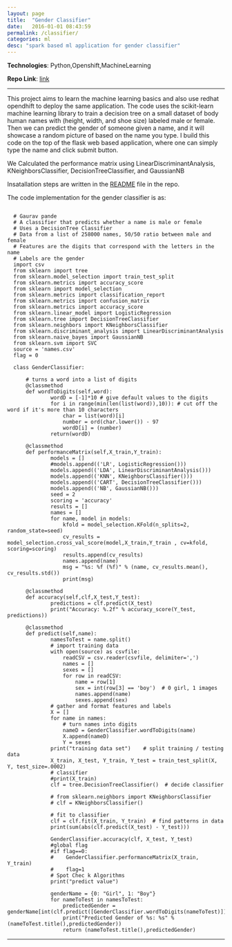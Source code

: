 ```yaml
---
layout: page
title:  "Gender Classifier"
date:   2016-01-01 08:43:59
permalink: /classifier/
categories: ml
desc: "spark based ml application for gender classifier"
---
```


**Technologies**: Python,Openshift,MachineLearning

**Repo Link**: [link](https://github.com/Gaurav-Pande/openshift-python.git)

---


This project aims to learn the machine learning  basics and also use redhat opendhift to deploy the same application. 
The code uses the scikit-learn machine learning library to train a decision tree on a small dataset of body human names with (height, width, and shoe size) labeled male or female. Then we can predict the gender of someone given a name, and it will showcase a random picture of based on the name you type. I build this code on the top of the flask web based application, where one can simply type the name and click submit button.

We Calculated the performance matrix using LinearDiscriminantAnalysis, KNeighborsClassifier, DecisionTreeClassifier, and GaussianNB 

Insatallation steps are written in the [README](https://github.com/Gaurav-Pande/openshift-python/blob/master/README.md) file in the repo.

The code implementation for the gender classifier is as:

```

  # Gaurav pande
  # A classifier that predicts whether a name is male or female
  # Uses a DecisionTree Classifier
  # Data from a list of 258000 names, 50/50 ratio between male and female
  # Features are the digits that correspond with the letters in the name
  # Labels are the gender
  import csv
  from sklearn import tree
  from sklearn.model_selection import train_test_split
  from sklearn.metrics import accuracy_score
  from sklearn import model_selection
  from sklearn.metrics import classification_report
  from sklearn.metrics import confusion_matrix
  from sklearn.metrics import accuracy_score
  from sklearn.linear_model import LogisticRegression
  from sklearn.tree import DecisionTreeClassifier
  from sklearn.neighbors import KNeighborsClassifier
  from sklearn.discriminant_analysis import LinearDiscriminantAnalysis
  from sklearn.naive_bayes import GaussianNB
  from sklearn.svm import SVC
  source = 'names.csv'
  flag = 0

  class GenderClassifier:

      # turns a word into a list of digits
      @classmethod
      def wordToDigits(self,word):
              wordD = [-1]*10 # give default values to the digits
              for i in range(min(len(list(word)),10)): # cut off the word if it's more than 10 characters
                  char = list(word)[i]
                  number = ord(char.lower()) - 97
                  wordD[i] = (number)
              return(wordD)

      @classmethod
      def performanceMatrix(self,X_train,Y_train):
              models = []
              #models.append(('LR', LogisticRegression()))
              models.append(('LDA', LinearDiscriminantAnalysis()))
              models.append(('KNN', KNeighborsClassifier()))
              models.append(('CART', DecisionTreeClassifier()))
              models.append(('NB', GaussianNB()))
              seed = 2
              scoring = 'accuracy'
              results = []
              names = []
              for name, model in models:
                  kfold = model_selection.KFold(n_splits=2, random_state=seed)
                  cv_results = model_selection.cross_val_score(model,X_train,Y_train , cv=kfold, scoring=scoring)
                  results.append(cv_results)
                  names.append(name)
                  msg = "%s: %f (%f)" % (name, cv_results.mean(), cv_results.std())
                  print(msg)

      @classmethod
      def accuracy(self,clf,X_test,Y_test):
              predictions = clf.predict(X_test)
              print("Accuracy: %.2f" % accuracy_score(Y_test, predictions))

      @classmethod
      def predict(self,name):
              namesToTest = name.split()
              # import training data
              with open(source) as csvfile:
                  readCSV = csv.reader(csvfile, delimiter=',')
                  names = []
                  sexes = []
                  for row in readCSV:
                      name = row[1]
                      sex = int(row[3] == 'boy')  # 0 girl, 1 images
                      names.append(name)
                      sexes.append(sex)
              # gather and format features and labels
              X = []
              for name in names:
                  # turn names into digits
                  nameD = GenderClassifier.wordToDigits(name)
                  X.append(nameD)
                  Y = sexes
              print("training data set")    # split training / testing data
              X_train, X_test, Y_train, Y_test = train_test_split(X, Y, test_size=.0002)
              # classifier
              #print(X_train)
              clf = tree.DecisionTreeClassifier()  # decide classifier

              # from sklearn.neighbors import KNeighborsClassifier
              # clf = KNeighborsClassifier()

              # fit to classifier
              clf = clf.fit(X_train, Y_train)  # find patterns in data
              print(sum(abs(clf.predict(X_test) - Y_test)))

              GenderClassifier.accuracy(clf, X_test, Y_test)
              #global flag
              #if flag==0:
              #    GenderClassifier.performanceMatrix(X_train, Y_train)
              #    flag=1
              # Spot Chec k Algorithms
              print("predict value")

              genderName = {0: "Girl", 1: "Boy"}
              for nameToTest in namesToTest:
                  predictedGender = genderName[int(clf.predict([GenderClassifier.wordToDigits(nameToTest)]))]
                  print("Predicted Gender of %s: %s" % (nameToTest.title(),predictedGender))
                  return (nameToTest.title(),predictedGender)

```


---
